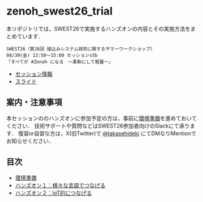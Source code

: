 # zenoh_swest26_trial

本リポジトリでは，SWEST26で実施するハンズオンの内容とその実施方法をまとめています．  
  
```
SWEST26（第26回 組込みシステム技術に関するサマーワークショップ）
08/30(金) 13:50〜15:00 セッションs5b
「すべてが #Zenoh になる　〜柔軟にして軽量〜」 
```

- [セッション情報](https://swest.toppers.jp/phx/event/program#s5b)
- [スライド](https://speakerdeck.com/takasehideki/swest26-20240830-a446f7ba-60a8-4fb5-9df9-21a20afce2bc)

## 案内・注意事項

本セッションののハンズオンに参加予定の方は，事前に[環境準備](/docs/00preliminary.md)を進めておいてください．
技術サポートや質問などはSWEST26参加者向けのSlackにて承ります．
復習or自習な方は，X(旧Twitter)で [@takasehideki](https://twitter.com/takasehideki) にてDMなりMentionでお知らせください．

## 目次

- [環境準備](/docs/00preliminary.md)
- [ハンズオン１：様々な言語でつなげる](/docs/1lang.md)
- [ハンズオン２：IoT的につなげる](/docs/2iot.md)

